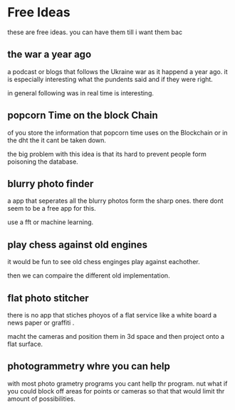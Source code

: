 # Free Ideas

these are free ideas. you can have them till i want them bac

## the war a year ago

a podcast or blogs that follows the Ukraine war as it happend a year ago. it is especially interesting what the pundents said and if they were right.

in general following was in real time is interesting.

## popcorn Time on the block Chain 

of you store the information that popcorn time uses on the Blockchain or in the dht the  it cant be taken down. 

the big problem with this idea is that its hard to prevent people form poisoning the database.

## blurry photo finder

a app that seperates all the blurry photos form the sharp ones. there dont seem to be a free app for this.

use a fft or machine learning.

## play chess against old engines 

it would be fun to see old chess enginges play against eachother. 

then we can compaire the different old implementation.

## flat photo stitcher 

there is no app that stiches phoyos of a flat service like a white board a news paper or graffiti .

macht the cameras and position them in 3d space and then project onto a flat surface.

## photogrammetry whre you can help

with most photo grametry programs you cant hellp thr program. nut what if you could block off areas for points or cameras so that that would limit thr amount of possibilities.

